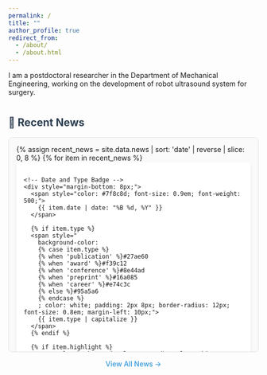 ```yaml
---
permalink: /
title: ""
author_profile: true
redirect_from: 
  - /about/
  - /about.html
---
```


I am a postdoctoral researcher in the Department of Mechanical Engineering, working on the development of robot ultrasound system for surgery.


 



<!-- News Section -->
<h2 style="margin-top: 40px; color: #2c3e50;">📰 Recent News</h2>

<div style="max-height: 400px; overflow-y: auto; border: 1px solid #e0e0e0; border-radius: 8px; padding: 15px; background-color: #fafafa;">
  {% assign recent_news = site.data.news | sort: 'date' | reverse | slice: 0, 8 %}
  {% for item in recent_news %}
  <div style="margin-bottom: 20px; padding: 15px; background-color: white; border-radius: 6px; box-shadow: 0 2px 4px rgba(0,0,0,0.1); {% if item.highlight %}border-left: 4px solid #3498db;{% endif %}">
    
    <!-- Date and Type Badge -->
    <div style="margin-bottom: 8px;">
      <span style="color: #7f8c8d; font-size: 0.9em; font-weight: 500;">
        {{ item.date | date: "%B %d, %Y" }}
      </span>
      
      {% if item.type %}
      <span style="
        background-color: 
        {% case item.type %}
        {% when 'publication' %}#27ae60
        {% when 'award' %}#f39c12
        {% when 'conference' %}#8e44ad
        {% when 'preprint' %}#16a085
        {% when 'career' %}#e74c3c
        {% else %}#95a5a6
        {% endcase %}
        ; color: white; padding: 2px 8px; border-radius: 12px; font-size: 0.8em; margin-left: 10px;">
        {{ item.type | capitalize }}
      </span>
      {% endif %}
      
      {% if item.highlight %}
      <span style="background-color: #3498db; color: white; padding: 2px 8px; border-radius: 12px; font-size: 0.8em; margin-left: 5px;">
        ⭐ Featured
      </span>
      {% endif %}
    </div>
    
    <!-- Title -->
    <h4 style="margin: 0 0 8px 0; color: #2c3e50;">
      {% if item.link %}
      <a href="{{ item.link }}" style="text-decoration: none; color: #2c3e50;">{{ item.title }}</a>
      {% else %}
      {{ item.title }}
      {% endif %}
    </h4>
    
    <!-- Description -->
    <p style="margin: 0; color: #555; line-height: 1.4;">{{ item.description }}</p>
    
    {% if item.link %}
    <a href="{{ item.link }}" style="color: #3498db; text-decoration: none; font-size: 0.9em;">Read more →</a>
    {% endif %}
  </div>
  {% endfor %}
</div>

<!-- Archive Link -->
<div style="text-align: center; margin-top: 15px;">
  <a href="/news/" style="color: #3498db; text-decoration: none; font-weight: 500;">View All News →</a>
</div>
